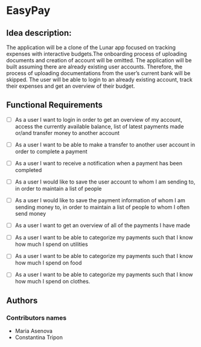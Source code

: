 # EasyPay
 <description>
 
 ## Idea description:

The application will be a clone of the Lunar app focused on tracking expenses with interactive budgets.The onboarding process of uploading documents and creation of account will be omitted. The application will be built assuming there are already existing user accounts. Therefore, the process of uploading documentations from the user’s current bank will be skipped. The user will be able to login to an already existing account, track their expenses and get an overview of their budget.

 
 ## Functional Requirements
 
 - [ ] As a user I want to login in order to get an overview of my account, access the currently available balance, list of latest payments made or/and transfer money to another account
 - [ ] As a user I want to be able to make a transfer to another user account in order to complete a payment
 - [ ] As a user I want to receive a notification when a payment has been completed
 - [ ] As a user I would like to save the user account to whom I am sending to, in order to maintain a list of people
 - [ ] As a user I would like to save the payment information of whom I am sending money to, in order to maintain a list of people to whom I often send money
 - [ ] As a user I want to get an overview of all of the payments I have made
 - [ ] As a user I want to be able to categorize my payments such that I know how much I spend on utilities
 - [ ] As a user I want to be able to categorize my payments such that I know how much I spend on food
 - [ ] As a user I want to be able to categorize my payments such that I know how much I spend on clothes.


 ## Authors
 ### Contributors names
 
 * Maria Asenova
 * Constantina Tripon
 
 

